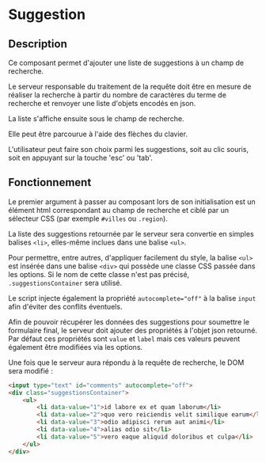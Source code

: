 # Suggestion

## Description

Ce composant permet d'ajouter une liste de suggestions à un champ de recherche.

Le serveur responsable du traitement de la requête doit être en mesure de réaliser la recherche à partir du nombre de caractères du terme de recherche et renvoyer une liste d'objets encodés en json.

La liste s'affiche ensuite sous le champ de recherche.

Elle peut être parcourue à l'aide des flèches du clavier.

L'utilisateur peut faire son choix parmi les suggestions, soit au clic souris, soit en appuyant sur la touche 'esc' ou 'tab'.

## Fonctionnement

Le premier argument à passer au composant lors de son initialisation est un élément html correspondant au champ de recherche et ciblé par un sélecteur CSS (par exemple `#villes` ou `.region`).

La liste des suggestions retournée par le serveur sera convertie en simples balises `<li>`, elles-même inclues dans une balise `<ul>`.

Pour permettre, entre autres, d'appliquer facilement du style, la balise `<ul>` est insérée dans une balise `<div>` qui possède une classe CSS passée dans les options. Si le nom de cette classe n'est pas précisé, `.suggestionsContainer` sera utilisé.

Le script injecte également la propriété `autocomplete="off"` à la balise `input` afin d'éviter des conflits éventuels.

Afin de pouvoir récupérer les données des suggestions pour soumettre le formulaire final, le serveur doit ajouter des propriétés à l'objet json retourné. Par défaut ces propriétés sont `value` et `label` mais ces valeurs peuvent également être modifiées via les options.

Une fois que le serveur aura répondu à la requête de recherche, le DOM sera modifié :

```html
<input type="text" id="comments" autocomplete="off">
<div class="suggestionsContainer">
    <ul>
        <li data-value="1">id labore ex et quam laborum</li>
        <li data-value="2">quo vero reiciendis velit similique earum</li>
        <li data-value="3">odio adipisci rerum aut animi</li>
        <li data-value="4">alias odio sit</li>
        <li data-value="5">vero eaque aliquid doloribus et culpa</li>
    </ul>
</div>
```
